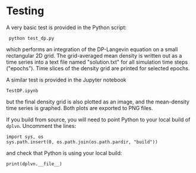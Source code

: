 # Testing

A very basic test is provided in the Python script:

     python test_dp.py

which performs an integration of the DP-Langevin equation 
on a small rectangular 2D grid. The grid-averaged mean density 
is written out as a time series into a text file named "solution.txt" for 
all simulation time steps ("epochs"). 
Time slices of the density grid are printed for selected epochs.

A similar test is provided in the Jupyter notebook 

    TestDP.ipynb

but the final density grid is also plotted as an image, and the mean-density time series is graphed. Both plots are exported to PNG files.

If you build from source, you will need to point Python to your local build of `dplvn`. 
Uncomment the lines:

    import sys, os
    sys.path.insert(0, os.path.join(os.path.pardir, "build"))

and check that Python is using your local build:

    print(dplvn.__file__)
